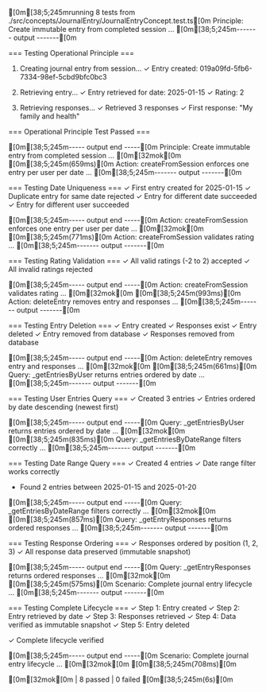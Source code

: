 [0m[38;5;245mrunning 8 tests from ./src/concepts/JournalEntry/JournalEntryConcept.test.ts[0m
Principle: Create immutable entry from completed session ...
[0m[38;5;245m------- output -------[0m

=== Testing Operational Principle ===

1. Creating journal entry from session...
   ✓ Entry created: 019a09fd-5fb6-7334-98ef-5cbd9bfc0bc3

2. Retrieving entry...
   ✓ Entry retrieved for date: 2025-01-15
   ✓ Rating: 2

3. Retrieving responses...
   ✓ Retrieved 3 responses
   ✓ First response: "My family and health"

=== Operational Principle Test Passed ===

[0m[38;5;245m----- output end -----[0m
Principle: Create immutable entry from completed session ... [0m[32mok[0m [0m[38;5;245m(659ms)[0m
Action: createFromSession enforces one entry per user per date ...
[0m[38;5;245m------- output -------[0m

=== Testing Date Uniqueness ===
✓ First entry created for 2025-01-15
✓ Duplicate entry for same date rejected
✓ Entry for different date succeeded
✓ Entry for different user succeeded

[0m[38;5;245m----- output end -----[0m
Action: createFromSession enforces one entry per user per date ... [0m[32mok[0m [0m[38;5;245m(771ms)[0m
Action: createFromSession validates rating ...
[0m[38;5;245m------- output -------[0m

=== Testing Rating Validation ===
✓ All valid ratings (-2 to 2) accepted
✓ All invalid ratings rejected

[0m[38;5;245m----- output end -----[0m
Action: createFromSession validates rating ... [0m[32mok[0m [0m[38;5;245m(993ms)[0m
Action: deleteEntry removes entry and responses ...
[0m[38;5;245m------- output -------[0m

=== Testing Entry Deletion ===
✓ Entry created
✓ Responses exist
✓ Entry deleted
✓ Entry removed from database
✓ Responses removed from database

[0m[38;5;245m----- output end -----[0m
Action: deleteEntry removes entry and responses ... [0m[32mok[0m [0m[38;5;245m(661ms)[0m
Query: _getEntriesByUser returns entries ordered by date ...
[0m[38;5;245m------- output -------[0m

=== Testing User Entries Query ===
✓ Created 3 entries
✓ Entries ordered by date descending (newest first)

[0m[38;5;245m----- output end -----[0m
Query: _getEntriesByUser returns entries ordered by date ... [0m[32mok[0m [0m[38;5;245m(835ms)[0m
Query: _getEntriesByDateRange filters correctly ...
[0m[38;5;245m------- output -------[0m

=== Testing Date Range Query ===
✓ Created 4 entries
✓ Date range filter works correctly
  - Found 2 entries between 2025-01-15 and 2025-01-20

[0m[38;5;245m----- output end -----[0m
Query: _getEntriesByDateRange filters correctly ... [0m[32mok[0m [0m[38;5;245m(857ms)[0m
Query: _getEntryResponses returns ordered responses ...
[0m[38;5;245m------- output -------[0m

=== Testing Response Ordering ===
✓ Responses ordered by position (1, 2, 3)
✓ All response data preserved (immutable snapshot)

[0m[38;5;245m----- output end -----[0m
Query: _getEntryResponses returns ordered responses ... [0m[32mok[0m [0m[38;5;245m(575ms)[0m
Scenario: Complete journal entry lifecycle ...
[0m[38;5;245m------- output -------[0m

=== Testing Complete Lifecycle ===
✓ Step 1: Entry created
✓ Step 2: Entry retrieved by date
✓ Step 3: Responses retrieved
✓ Step 4: Data verified as immutable snapshot
✓ Step 5: Entry deleted

✓ Complete lifecycle verified

[0m[38;5;245m----- output end -----[0m
Scenario: Complete journal entry lifecycle ... [0m[32mok[0m [0m[38;5;245m(708ms)[0m

[0m[32mok[0m | 8 passed | 0 failed [0m[38;5;245m(6s)[0m

